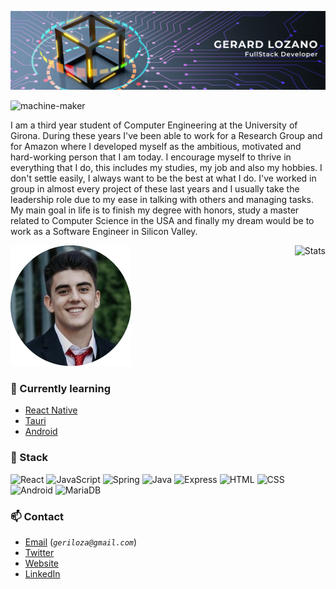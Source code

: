 ![Header](./Creative%20Director%20Header%20Banner.png)

<p align="left"> <img src="https://komarev.com/ghpvc/?username=gerex1408&label=Profile%20views&color=0e75b6&style=flat" alt="machine-maker" /> </p>

I am a third year student of Computer Engineering at the University of Girona. During these years I've been able to work for a Research Group and for Amazon where I developed myself as the ambitious, motivated and hard-working person that I am today. I encourage myself to thrive in everything that I do, this includes my studies, my job and also my hobbies. I don't settle easily, I always want to be the best at what I do. I've worked in group in almost every project of these last years and I usually take the leadership role due to my ease in talking with others and managing tasks.
My main goal in life is to finish my degree with honors, study a master related to Computer Science in the USA and finally my dream would be to work as a Software Engineer in Silicon Valley.

<img src="https://github-readme-stats.vercel.app/api?username=gerex1408&show_icons=true&theme=prussian" alt="Stats" align="right">
<img  src="./me-modified.png" alt="left" >

<br/>

### 📖 Currently learning
  - [React Native](https://reactnative.dev/)
  - [Tauri](https://tauri.studio/)
  - [Android](https://developer.android.com/docs)



### 🍕 Stack
![React](https://img.shields.io/badge/React-000?style=for-the-badge&logo=react&logoColor=88dded)
![JavaScript](https://img.shields.io/badge/JavaScript-f0db4f?style=for-the-badge&logo=javascript&logoColor=black)
![Spring](https://img.shields.io/badge/spring-%236DB33F.svg?style=for-the-badge&logo=spring&logoColor=white)
![Java](https://img.shields.io/badge/java-%23ED8B00.svg?style=for-the-badge&logo=java&logoColor=white)
![Express](https://img.shields.io/badge/Express.js-fff?style=for-the-badge&logo=express&logoColor=black)
![HTML](https://img.shields.io/badge/HTML-e34c26?style=for-the-badge&logo=html5&logoColor=white)
![CSS](https://img.shields.io/badge/CSS-3c99dc?style=for-the-badge&logo=css3&logoColor=white)
![Android](https://img.shields.io/badge/Android-32de84?style=for-the-badge&logo=android&logoColor=white)
![MariaDB](https://img.shields.io/badge/MariaDB-003545?style=for-the-badge&logo=mariadb&logoColor=white)


### 📫 Contact
  - [Email](mailto:geriloza@gmail.com) (_`geriloza@gmail.com`_)
  - [Twitter](https://twitter.com/GerardLozano9/)
  - [Website](https://gerardlozanotrias.com/)
  - [LinkedIn](https://linkedin.com/in/gerardlozanotrias/)
